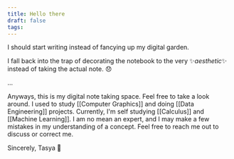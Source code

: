```yaml
---
title: Hello there
draft: false
tags:
---
```

I should start writing instead of fancying up my digital garden.

I fall back into the trap of decorating the notebook to the very ✨*aesthetic*✨ instead of taking the actual note. 😞 

...

Anyways, this is my digital note taking space. Feel free to take a look around. I used to study [[Computer Graphics]] and doing [[Data Engineering]] projects. Currently, I'm self studying [[Calculus]] and [[Machine Learning]]. I am no mean an expert, and I may make a few mistakes in my understanding of a concept. Feel free to reach me out to discuss or correct me.

Sincerely, Tasya 🐧